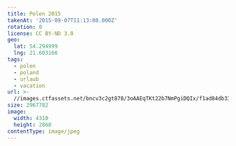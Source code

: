 ```yaml
---
title: Polen 2015
takenAt: '2015-09-07T11:13:08.000Z'
rotation: 0
license: CC BY-ND 3.0
geo:
  lat: 54.294999
  lng: 21.603166
tags:
  - polen
  - poland
  - urlaub
  - vacation
url: >-
  //images.ctfassets.net/bncv3c2gt878/3oAAEqTKt22b7NmPgiDQIx/f1ad84db33117abc20ab65c2b25f5912/polen-2015_25862569341_o
size: 2967782
image:
  width: 4310
  height: 2868
contentType: image/jpeg
---
```


